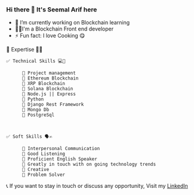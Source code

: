 ### Hi there 👋 It's Seemal Arif here

- 🔭 I’m currently working on Blockchain learning
- 👩‍💻I'm a Blockchain Front end developer 
- ⚡ Fun fact: I love Cooking 😋


🔰 Expertise 💯🙌
    
    ✅ Technical Skills 💻📀
    
          💠 Project management
          💠 Ethereum Blockchain  
          💠 XRP Blockchain
          💠 Solana Blockchain
          💠 Node.js || Express
          💠 Python
          💠 Django Rest Framework
          💠 Mongo Db
          💠 PostgreSql
          
          
          
    ✅ Soft Skills 🗣✍
          
          💠 Interpersonal Communication
          💠 Good Listening
          💠 Proficient English Speaker
          💠 Greatly in touch with on going technology trends
          💠 Creative 
          💠 Problem Solver



[LinkedIn]: https://www.linkedin.com/in/seemal-arif-2556a0245

📞 If you want to stay in touch or discuss any opportunity,
    Visit my [LinkedIn] 
